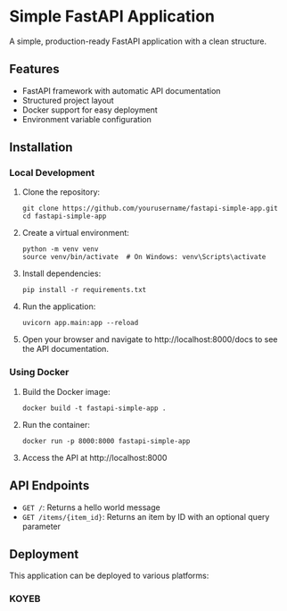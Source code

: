 # Simple FastAPI Application

A simple, production-ready FastAPI application with a clean structure.

## Features

- FastAPI framework with automatic API documentation
- Structured project layout
- Docker support for easy deployment
- Environment variable configuration

## Installation

### Local Development

1. Clone the repository:
   ```
   git clone https://github.com/yourusername/fastapi-simple-app.git
   cd fastapi-simple-app
   ```

2. Create a virtual environment:
   ```
   python -m venv venv
   source venv/bin/activate  # On Windows: venv\Scripts\activate
   ```

3. Install dependencies:
   ```
   pip install -r requirements.txt
   ```

4. Run the application:
   ```
   uvicorn app.main:app --reload
   ```

5. Open your browser and navigate to http://localhost:8000/docs to see the API documentation.

### Using Docker

1. Build the Docker image:
   ```
   docker build -t fastapi-simple-app .
   ```

2. Run the container:
   ```
   docker run -p 8000:8000 fastapi-simple-app
   ```

3. Access the API at http://localhost:8000

## API Endpoints

- `GET /`: Returns a hello world message
- `GET /items/{item_id}`: Returns an item by ID with an optional query parameter

## Deployment

This application can be deployed to various platforms:

### KOYEB
